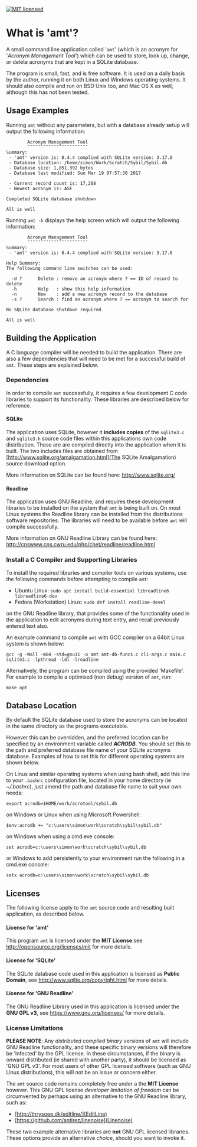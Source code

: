 [![MIT licensed](https://img.shields.io/badge/license-MIT-blue.svg)](https://raw.githubusercontent.com/hyperium/hyper/master/LICENSE)

# What is 'amt'?

A small command line application called '`amt`' (which is an acronym for
'*Acronym Management Tool*') which can be used to store, look up, change, or
delete acronyms that are kept in a SQLite database.

The program is small, fast, and is free software. It is used on a daily basis by
the author, running it on both Linux and Windows operating systems. It should
also compile and run on BSD Unix too, and Mac OS X as well, although this has
not been tested.


## Usage Examples

Running `amt` without any parameters, but with a database already setup will
output the following information:

```
		Acronym Management Tool
		¯¯¯¯¯¯¯¯¯¯¯¯¯¯¯¯¯¯¯¯¯¯¯
Summary:
 - 'amt' version is: 0.4.4 complied with SQLite version: 3.17.0
 - Database location: /home/simon/Work/Scratch/Sybil/Sybil.db
 - Database size: 1,851,392 bytes
 - Database last modified: Sun Mar 19 07:57:30 2017

 - Current record count is: 17,268
 - Newest acronym is: ASF

Completed SQLite database shutdown

All is well
```

Running `amt -h` displays the help screen which will output the following
information:

```
		Acronym Management Tool
		¯¯¯¯¯¯¯¯¯¯¯¯¯¯¯¯¯¯¯¯¯¯¯
Summary:
 - 'amt' version is: 0.4.4 complied with SQLite version: 3.17.0

Help Summary:
The following command line switches can be used:

  -d ?      Delete : remove an acronym where ? == ID of record to delete
  -h        Help   : show this help information
  -n        New    : add a new acronym record to the database
  -s ?      Search : find an acronym where ? == acronym to search for

No SQLite database shutdown required

All is well
```


## Building the Application

A C language compiler will be needed to build the application. There are also a
few dependencies that will need to be met for a successful build of `amt`.
These steps are explained below.

### Dependencies

In order to compile `amt` successfully, it requires a few development C code
libraries to support its functionality. These libraries are described below for
reference.

#### SQLite

The application uses SQLite, however it **includes copies** of the `sqlite3.c` and
`sqlite3.h` source code files within this applications own code distribution.
These are are compiled directly into the application when it is built. The two
includes files are obtained from [http://www.sqlite.org/amalgamation.html](The
SQLite Amalgamation) source download option.

More information on SQLite can be found here: http://www.sqlite.org/

#### Readline

The application uses GNU Readline, and requires these development libraries to
be installed on the system that `amt` is being built on. On most Linux systems
the Readline library can be installed from the distributions software
repositories. The libraries will need to be available before `amt` will compile
successfully.

More information on GNU Readline Library can be found here:
http://cnswww.cns.cwru.edu/php/chet/readline/readline.html

### Install a C Compiler and Supporting Libraries

To install the required libraries and compiler tools on various systems, use the
following commands before attempting to compile `amt`:

- Ubuntu Linux: `sudo apt install build-essential libreadline6 libreadline6-dev`
- Fedora (Workstation) Linux: `sudo dnf install readline-devel `

 on the GNU Readline library, that provides some of the functionality
used in the application to edit acronyms during text entry, and recall
previously entered text also.

An example command to compile `amt` with GCC compiler on a 64bit Linux system is shown below:
```
gcc -g -Wall -m64 -std=gnu11 -o amt amt-db-funcs.c cli-args.c main.c sqlite3.c -lpthread -ldl -lreadline
```

Alternatively, the program can be compiled using the provided 'Makefile'. For
example to compile a optimised (non debug) version of `amt`, run:
```
make opt
```


## Database Location

By default the SQLite database used to store the acronyms can be located in the
same directory as the programs executable.

However this can be overridden, and the preferred location can be specified by
an environment variable called ***ACRODB***. You should set this to the path and
preferred database file name of your SQLite acronyms database. Examples of how
to set this for different operating systems are shown below.

On Linux and similar operating systems when using bash shell, add this line to
your `.bashrc` configuration file, located in your home directory (ie
*~/.bashrc*), just amend the path and database file name to suit your own needs:

```
export acrodb=$HOME/work/acrotool/sybil.db
```

on Windows or Linux when using Microsoft Powershell:

```
$env:acrodb += "c:\users\simon\work\scratch\sybil\sybil.db"
```

on Windows when using a cmd.exe console:

```
set acrodb=c:\users\simon\work\scratch\sybil\sybil.db
```

or Windows to add persistently to your environment run the following in a
cmd.exe console:

```
setx acrodb=c:\users\simon\work\scratch\sybil\sybil.db
```

## Licenses

The following license apply to the `amt` source code and resulting built
application, as described below.

#### License for 'amt'

This program `amt` is licensed under the **MIT License** see
http://opensource.org/licenses/mit for more details.

#### License for 'SQLite'

The SQLite database code used in this application is licensed as **Public
Domain**, see http://www.sqlite.org/copyright.html for more details.

#### License for 'GNU Readline'

The GNU Readline Library used in this application is licensed under the **GNU
GPL v3**, see https://www.gnu.org/licenses/ for more details. 

### License Limitations

**PLEASE NOTE**: Any *distributed compiled binary* versions of `amt` will
include GNU Readline functionality, and these specific binary versions will
therefore be 'infected' by the GPL license. In these circumstances, if the
binary is onward distributed (ie shared with another party), it should be
licensed as 'GNU GPL v3'. For most users of other GPL licensed software (such as
GNU Linux distributions), this will not be an issue or concern either.

The `amt` source code remains completely free under a the **MIT License**
however. This GNU GPL license *developer limitation of freedom* can be
circumvented by perhaps using an alternative to the GNU Readline library, such
as:

- [http://thrysoee.dk/editline/](EditLine) 
- [https://github.com/antirez/linenoise](Linenoise)

These two example alternative libraries are **not** GNU GPL licensed libraries.
These options provide an alternative *choice*, should you want to invoke it.